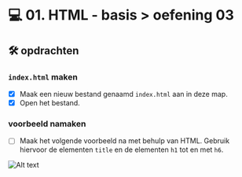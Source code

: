 # 💻 01. HTML - basis > oefening 03

## 🛠️ opdrachten

### `index.html` maken

- [x] Maak een nieuw bestand genaamd `index.html` aan in deze map.
- [x] Open het bestand.

### voorbeeld namaken

- [ ] Maak het volgende voorbeeld na met behulp van HTML. Gebruik hiervoor de elementen `title` en de elementen `h1` tot en met `h6`.

![Alt text](image.png)
